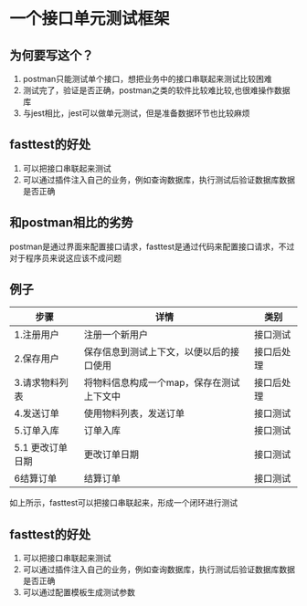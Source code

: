 # 一个接口单元测试框架

## 为何要写这个？
1. postman只能测试单个接口，想把业务中的接口串联起来测试比较困难
2. 测试完了，验证是否正确，postman之类的软件比较难比较,也很难操作数据库
3. 与jest相比，jest可以做单元测试，但是准备数据环节也比较麻烦

## fasttest的好处
1. 可以把接口串联起来测试
2. 可以通过插件注入自己的业务，例如查询数据库，执行测试后验证数据库数据是否正确

## 和postman相比的劣势
postman是通过界面来配置接口请求，fasttest是通过代码来配置接口请求，不过对于程序员来说这应该不成问题

## 例子
|步骤|详情|类别|
|--|--|--|
|1.注册用户 |注册一个新用户|接口测试|
|2.保存用户|保存信息到测试上下文，以便以后的接口使用|接口后处理|
|3.请求物料列表|将物料信息构成一个map，保存在测试上下文中|接口后处理|
|4.发送订单|使用物料列表，发送订单|接口测试|
|5.订单入库|订单入库|接口测试|
|5.1 更改订单日期|更改订单日期|接口测试|
|6结算订单|结算订单|接口测试|

如上所示，fasttest可以把接口串联起来，形成一个闭环进行测试

## fasttest的好处
1. 可以把接口串联起来测试
2. 可以通过插件注入自己的业务，例如查询数据库，执行测试后验证数据库数据是否正确
3. 可以通过配置模板生成测试参数
